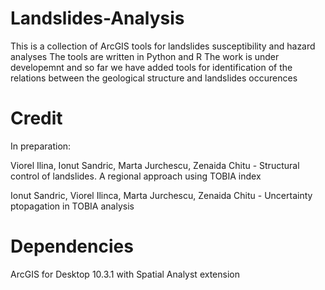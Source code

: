# Landslides-Analysis
This is a collection of ArcGIS tools for landslides susceptibility and hazard analyses
The tools are written in Python and R
The work is under developemnt and so far we have added tools for identification of the relations between the geological structure and landslides occurences

# Credit
In preparation:

Viorel Ilina, Ionut Sandric, Marta Jurchescu, Zenaida Chitu - Structural control of landslides. A regional approach using TOBIA index

Ionut Sandric, Viorel Ilinca, Marta Jurchescu, Zenaida Chitu - Uncertainty ptopagation in TOBIA analysis

# Dependencies
ArcGIS for Desktop 10.3.1 with Spatial Analyst extension
